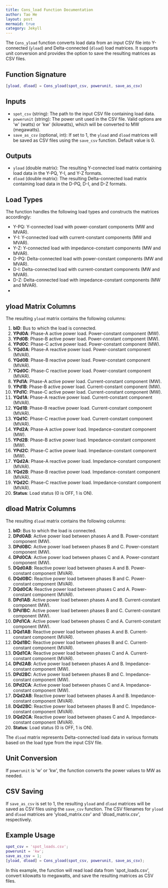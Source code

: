 ```yaml
---
title: Cons_load Function Documentation
author: Tao He
layout: post
mermaid: true
category: Jekyll
---
```


The `Cons_yload` function converts load data from an input CSV file into Y-connected (`yload`) and Delta-connected (`dload`) load matrices. It supports unit conversion and provides the option to save the resulting matrices as CSV files.

## Function Signature

```matlab
[yload, dload] = Cons_yload(spot_csv, powerunit, save_as_csv)
```

## Inputs

- `spot_csv` (string): The path to the input CSV file containing load data.
- `powerunit` (string): The power unit used in the CSV file. Valid options are 'w' (watts) or 'kw' (kilowatts), which will be converted to MW (megawatts).
- `save_as_csv` (optional, int): If set to 1, the `yload` and `dload` matrices will be saved as CSV files using the `save_csv` function. Default value is 0.

## Outputs

- `yload` (double matrix): The resulting Y-connected load matrix containing load data in the Y-PQ, Y-I, and Y-Z formats.
- `dload` (double matrix): The resulting Delta-connected load matrix containing load data in the D-PQ, D-I, and D-Z formats.

## Load Types

The function handles the following load types and constructs the matrices accordingly:

- Y-PQ: Y-connected load with power-constant components (MW and MVAR).
- Y-I: Y-connected load with current-constant components (MW and MVAR).
- Y-Z: Y-connected load with impedance-constant components (MW and MVAR).
- D-PQ: Delta-connected load with power-constant components (MW and MVAR).
- D-I: Delta-connected load with current-constant components (MW and MVAR).
- D-Z: Delta-connected load with impedance-constant components (MW and MVAR).
- 
## yload Matrix Columns

The resulting `yload` matrix contains the following columns:

1. **bID**: Bus to which the load is connected.
2. **YPd0A**: Phase-A active power load. Power-constant component (MW).
3. **YPd0B**: Phase-B active power load. Power-constant component (MW).
4. **YPd0C**: Phase-C active power load. Power-constant component (MW).
5. **YQd0A**: Phase-A reactive power load. Power-constant component (MVAR).
6. **YQd0B**: Phase-B reactive power load. Power-constant component (MVAR).
7. **YQd0C**: Phase-C reactive power load. Power-constant component (MVAR).
8. **YPd1A**: Phase-A active power load. Current-constant component (MW).
9. **YPd1B**: Phase-B active power load. Current-constant component (MW).
10. **YPd1C**: Phase-C active power load. Current-constant component (MW).
11. **YQd1A**: Phase-A reactive power load. Current-constant component (MVAR).
12. **YQd1B**: Phase-B reactive power load. Current-constant component (MVAR).
13. **YQd1C**: Phase-C reactive power load. Current-constant component (MVAR).
14. **YPd2A**: Phase-A active power load. Impedance-constant component (MW).
15. **YPd2B**: Phase-B active power load. Impedance-constant component (MW).
16. **YPd2C**: Phase-C active power load. Impedance-constant component (MW).
17. **YQd2A**: Phase-A reactive power load. Impedance-constant component (MVAR).
18. **YQd2B**: Phase-B reactive power load. Impedance-constant component (MVAR).
19. **YQd2C**: Phase-C reactive power load. Impedance-constant component (MVAR).
20. **Status**: Load status (0 is OFF, 1 is ON).

## dload Matrix Columns

The resulting `dload` matrix contains the following columns:

1. **bID**: Bus to which the load is connected.
2. **DPd0AB**: Active power load between phases A and B. Power-constant component (MW).
3. **DPd0BC**: Active power load between phases B and C. Power-constant component (MW).
4. **DPd0CA**: Active power load between phases C and A. Power-constant component (MW).
5. **DQd0AB**: Reactive power load between phases A and B. Power-constant component (MVAR).
6. **DQd0BC**: Reactive power load between phases B and C. Power-constant component (MVAR).
7. **DQd0CA**: Reactive power load between phases C and A. Power-constant component (MVAR).
8. **DPd1AB**: Active power load between phases A and B. Current-constant component (MW).
9. **DPd1BC**: Active power load between phases B and C. Current-constant component (MW).
10. **DPd1CA**: Active power load between phases C and A. Current-constant component (MW).
11. **DQd1AB**: Reactive power load between phases A and B. Current-constant component (MVAR).
12. **DQd1BC**: Reactive power load between phases B and C. Current-constant component (MVAR).
13. **DQd1CA**: Reactive power load between phases C and A. Current-constant component (MVAR).
14. **DPd2AB**: Active power load between phases A and B. Impedance-constant component (MW).
15. **DPd2BC**: Active power load between phases B and C. Impedance-constant component (MW).
16. **DPd2CA**: Active power load between phases C and A. Impedance-constant component (MW).
17. **DQd2AB**: Reactive power load between phases A and B. Impedance-constant component (MVAR).
18. **DQd2BC**: Reactive power load between phases B and C. Impedance-constant component (MVAR).
19. **DQd2CA**: Reactive power load between phases C and A. Impedance-constant component (MVAR).
20. **Status**: Load status (0 is OFF, 1 is ON).

The `dload` matrix represents Delta-connected load data in various formats based on the load type from the input CSV file.

## Unit Conversion

If `powerunit` is 'w' or 'kw', the function converts the power values to MW as needed.

## CSV Saving

If `save_as_csv` is set to 1, the resulting `yload` and `dload` matrices will be saved as CSV files using the `save_csv` function. The CSV filenames for `yload` and `dload` matrices are 'yload_matrix.csv' and 'dload_matrix.csv', respectively.

## Example Usage

```matlab
spot_csv = 'spot_loads.csv';
powerunit = 'kw';
save_as_csv = 1;
[yload, dload] = Cons_yload(spot_csv, powerunit, save_as_csv);
```

In this example, the function will read load data from 'spot_loads.csv', convert kilowatts to megawatts, and save the resulting matrices as CSV files.
